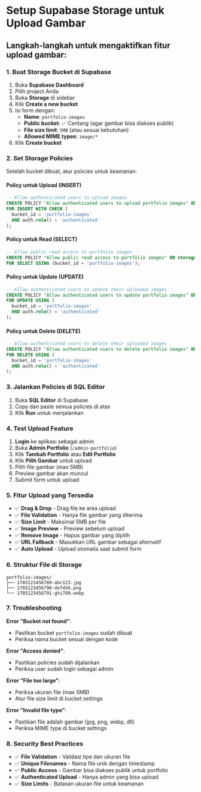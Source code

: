 # Setup Supabase Storage untuk Upload Gambar

## Langkah-langkah untuk mengaktifkan fitur upload gambar:

### 1. Buat Storage Bucket di Supabase

1. Buka **Supabase Dashboard**
2. Pilih project Anda
3. Buka **Storage** di sidebar
4. Klik **Create a new bucket**
5. Isi form dengan:
   - **Name**: `portfolio-images`
   - **Public bucket**: ✅ Centang (agar gambar bisa diakses publik)
   - **File size limit**: `5MB` (atau sesuai kebutuhan)
   - **Allowed MIME types**: `image/*`
6. Klik **Create bucket**

### 2. Set Storage Policies

Setelah bucket dibuat, atur policies untuk keamanan:

#### Policy untuk Upload (INSERT)
```sql
-- Allow authenticated users to upload images
CREATE POLICY "Allow authenticated users to upload portfolio images" ON storage.objects
FOR INSERT WITH CHECK (
  bucket_id = 'portfolio-images' 
  AND auth.role() = 'authenticated'
);
```

#### Policy untuk Read (SELECT)
```sql
-- Allow public read access to portfolio images
CREATE POLICY "Allow public read access to portfolio images" ON storage.objects
FOR SELECT USING (bucket_id = 'portfolio-images');
```

#### Policy untuk Update (UPDATE)
```sql
-- Allow authenticated users to update their uploaded images
CREATE POLICY "Allow authenticated users to update portfolio images" ON storage.objects
FOR UPDATE USING (
  bucket_id = 'portfolio-images' 
  AND auth.role() = 'authenticated'
);
```

#### Policy untuk Delete (DELETE)
```sql
-- Allow authenticated users to delete their uploaded images
CREATE POLICY "Allow authenticated users to delete portfolio images" ON storage.objects
FOR DELETE USING (
  bucket_id = 'portfolio-images' 
  AND auth.role() = 'authenticated'
);
```

### 3. Jalankan Policies di SQL Editor

1. Buka **SQL Editor** di Supabase
2. Copy dan paste semua policies di atas
3. Klik **Run** untuk menjalankan

### 4. Test Upload Feature

1. **Login** ke aplikasi sebagai admin
2. Buka **Admin Portfolio** (`/admin-portfolio`)
3. Klik **Tambah Portfolio** atau **Edit Portfolio**
4. Klik **Pilih Gambar** untuk upload
5. Pilih file gambar (max 5MB)
6. Preview gambar akan muncul
7. Submit form untuk upload

### 5. Fitur Upload yang Tersedia

- ✅ **Drag & Drop** - Drag file ke area upload
- ✅ **File Validation** - Hanya file gambar yang diterima
- ✅ **Size Limit** - Maksimal 5MB per file
- ✅ **Image Preview** - Preview sebelum upload
- ✅ **Remove Image** - Hapus gambar yang dipilih
- ✅ **URL Fallback** - Masukkan URL gambar sebagai alternatif
- ✅ **Auto Upload** - Upload otomatis saat submit form

### 6. Struktur File di Storage

```
portfolio-images/
├── 1703123456789-abc123.jpg
├── 1703123456790-def456.png
└── 1703123456791-ghi789.webp
```

### 7. Troubleshooting

**Error "Bucket not found"**:
- Pastikan bucket `portfolio-images` sudah dibuat
- Periksa nama bucket sesuai dengan kode

**Error "Access denied"**:
- Pastikan policies sudah dijalankan
- Periksa user sudah login sebagai admin

**Error "File too large"**:
- Periksa ukuran file (max 5MB)
- Atur file size limit di bucket settings

**Error "Invalid file type"**:
- Pastikan file adalah gambar (jpg, png, webp, dll)
- Periksa MIME type di bucket settings

### 8. Security Best Practices

- ✅ **File Validation** - Validasi tipe dan ukuran file
- ✅ **Unique Filenames** - Nama file unik dengan timestamp
- ✅ **Public Access** - Gambar bisa diakses publik untuk portfolio
- ✅ **Authenticated Upload** - Hanya admin yang bisa upload
- ✅ **Size Limits** - Batasan ukuran file untuk keamanan
